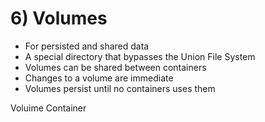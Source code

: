 # 6) Volumes


* For persisted and shared data
* A special directory that bypasses the Union File System
* Volumes can be shared between containers
* Changes to a volume are immediate
* Volumes persist until no containers uses them


Voluime Container
